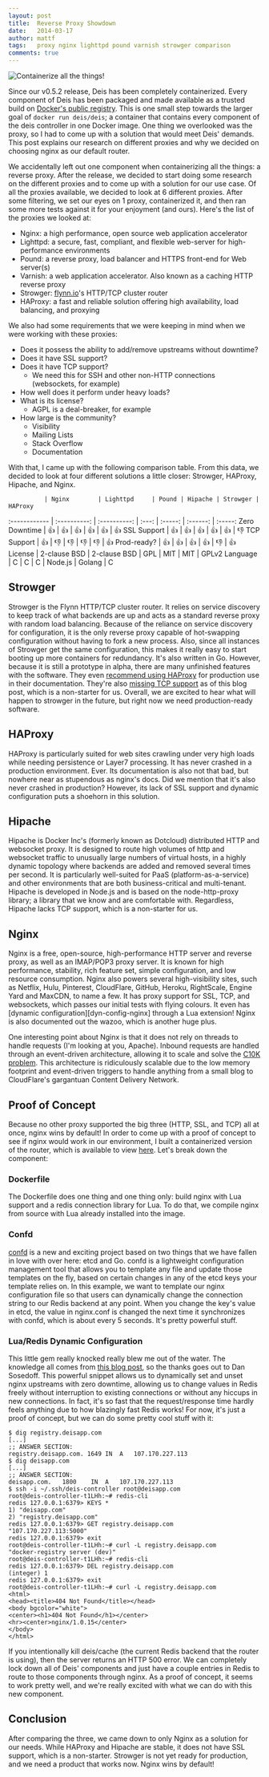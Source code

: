 ```yaml
---
layout: post
title:  Reverse Proxy Showdown
date:   2014-03-17
author: mattf
tags:   proxy nginx lighttpd pound varnish strowger comparison
comments: true
---
```


![Containerize all the things!](/assets/img/containerize-all-the-things.jpg)

Since our v0.5.2 release, Deis has been completely containerized. Every component of Deis
has been packaged and made available as a trusted build on
[Docker's public registry](https://index.docker.io/u/deis/). This is one small step
towards the larger goal of `docker run deis/deis`; a container that contains every
component of the deis controller in one Docker image. One thing we overlooked was the
proxy, so I had to come up with a solution that would meet Deis' demands. This post
explains our research on different proxies and why we decided on choosing nginx as our
default router.

We accidentally left out one component when containerizing all the things: a reverse
proxy. After the release, we decided to start doing some research on the different
proxies and to come up with a solution for our use case. Of all the proxies available, we
decided to look at 6 different proxies. After some filtering, we set our eyes on 1
proxy, containerized it, and then ran some more tests against it for your enjoyment (and
ours). Here's the list of the proxies we looked at:

- Nginx: a high performance, open source web application accelerator
- Lighttpd: a secure, fast, compliant, and flexible web-server for high-performance environments
- Pound: a reverse proxy, load balancer and HTTPS front-end for Web server(s)
- Varnish: a web application accelerator. Also known as a caching HTTP reverse proxy
- Strowger: [flynn.io](https://flynn.io/)'s HTTP/TCP cluster router
- HAProxy: a fast and reliable solution offering high availability, load balancing, and proxying

We also had some requirements that we were keeping in mind when we were working with
these proxies:

- Does it possess the ability to add/remove upstreams without downtime?
- Does it have SSL support?
- Does it have TCP support?
  * We need this for SSH and other non-HTTP connections (websockets, for example)
- How well does it perform under heavy loads?
- What is its license?
  * AGPL is a deal-breaker, for example
- How large is the community?
  * Visibility
  * Mailing Lists
  * Stack Overflow
  * Documentation

With that, I came up with the following comparison table. From this data, we decided to
look at four different solutions a little closer: Strowger, HAProxy, Hipache, and Nginx.

              | Nginx        | Lighttpd     | Pound | Hipache | Strowger | HAProxy
:------------ | :----------: | :----------: | :---: | :-----: | :------: | :-----:
Zero Downtime | :+1:         | :+1:         | :+1:  | :+1:    | :+1:     | :+1:
SSL Support   | :+1:         | :+1:         | :+1:  | :+1:    | :+1:     | :-1:
TCP Support   | :+1:         | :-1:         | :-1:  | :-1:    | :-1:     | :+1:
Prod-ready?   | :+1:         | :+1:         | :+1:  | :+1:    | :-1:     | :+1:
License       | 2-clause BSD | 2-clause BSD | GPL   | MIT     | MIT      | GPLv2
Language      | C            | C            | C     | Node.js | Golang   | C

## Strowger

Strowger is the Flynn HTTP/TCP cluster router. It relies on service discovery to keep
track of what backends are up and acts as a standard reverse proxy with random load
balancing. Because of the reliance on service discovery for configuration, it is the only
reverse proxy capable of hot-swapping configuration without having to fork a new process.
Also, since all instances of Strowger get the same configuration, this makes it really
easy to start booting up more containers for redundancy. It's also written in Go.
However, because it is still a prototype in alpha, there are many unfinished features with
the software. They even
[recommend using HAProxy](https://github.com/flynn/strowger/tree/2a228596d142cf01bf443d1ffb3aede8df0f9e5f#benefits-over-haproxynginx)
for production use in their documentation. They're also
[missing TCP support](https://github.com/flynn/strowger/issues/9) as of this blog post,
which is a non-starter for us. Overall, we are excited to hear what will happen to
strowger in the future, but right now we need production-ready software.

## HAProxy

HAProxy is particularly suited for web sites crawling under very high loads while needing
persistence or Layer7 processing. It has never crashed in a production environment. Ever.
Its documentation is also not that bad, but nowhere near as stupendous as nginx's docs.
Did we mention that it's also never crashed in production? However, its lack of SSL
support and dynamic configuration puts a shoehorn in this solution.

## Hipache

Hipache is Docker Inc's (formerly known as Dotcloud) distributed HTTP and websocket proxy.
It is designed to route high volumes of http and websocket traffic to unusually large
numbers of virtual hosts, in a highly dynamic topology where backends are added and
removed several times per second. It is particularly well-suited for PaaS
(platform-as-a-service) and other environments that are both business-critical and
multi-tenant. Hipache is developed in Node.js and is based on the node-http-proxy library;
a library that we know and are comfortable with. Regardless, Hipache lacks TCP support,
which is a non-starter for us.

## Nginx

Nginx is a free, open-source, high-performance HTTP server and reverse proxy, as well as
an IMAP/POP3 proxy server. It is known for high performance, stability, rich feature
set, simple configuration, and low resource consumption. Nginx also powers several
high-visibility sites, such as Netflix, Hulu, Pinterest, CloudFlare, GitHub, Heroku,
RightScale, Engine Yard and MaxCDN, to name a few. It has proxy support for SSL, TCP,
and websockets, which passes our initial tests with flying colours. It even has
[dynamic configuration][dyn-config-nginx] through a Lua extension! Nginx is also
documented out the wazoo, which is another huge plus.

One interesting point about Nginx is that it does not rely on threads to handle requests
(I'm looking at you, Apache). Inbound requests are handled through an event-driven
architecture, allowing it to scale and solve the [C10K problem][c10k]. This architecture
is ridiculously scalable due to the low memory footprint and event-driven triggers to
handle anything from a small blog to CloudFlare's gargantuan Content Delivery Network.

## Proof of Concept

Because no other proxy supported the big three (HTTP, SSL, and TCP) all at once, nginx
wins by default! In order to come up with a proof of concept to see if nginx would work
in our environment, I built a containerized version of the router, which is available
to view [here](https://github.com/opdemand/deis/commit/660af5d9a02aa3b1ef26aaa66b00dfdd08114201).
Let's break down the component:

### Dockerfile

The Dockerfile does one thing and one thing only: build nginx with Lua support and a
redis connection library for Lua. To do that, we compile nginx from source with Lua
already installed into the image.

### Confd

[confd](https://github.com/kelseyhightower/confd) is a new and exciting project based on
two things that we have fallen in love with over here: etcd and Go. confd is a lightweight
configuration management tool that allows you to template any file and update those
templates on the fly, based on certain changes in any of the etcd keys your template
relies on. In this example, we want to template our nginx configuration file so that users
can dynamically change the connection string to our Redis backend at any point. When you
change the key's value in etcd, the value in nginx.conf is changed the next time it
synchronizes with confd, which is about every 5 seconds. It's pretty powerful stuff.

### Lua/Redis Dynamic Configuration

This little gem really knocked really blew me out of the water. The knowledge all comes
from [this blog post][dyn-config-redis], so the thanks goes out to Dan Sosedoff. This
powerful snippet allows us to dynamically set and unset nginx upstreams with zero
downtime, allowing us to change values in Redis freely without interruption to existing
connections or without any hiccups in new connections. In fact, it's so fast that the
request/response time hardly feels anything due to how blazingly fast Redis works! For
now, it's just a proof of concept, but we can do some pretty cool stuff with it:

    $ dig registry.deisapp.com
    [...]
    ;; ANSWER SECTION:
    registry.deisapp.com. 1649 IN  A   107.170.227.113
    $ dig deisapp.com
    [...]
    ;; ANSWER SECTION:
    deisapp.com.   1800    IN  A   107.170.227.113
    $ ssh -i ~/.ssh/deis-controller root@deisapp.com
    root@deis-controller-t1LHh:~# redis-cli
    redis 127.0.0.1:6379> KEYS *
    1) "deisapp.com"
    2) "registry.deisapp.com"
    redis 127.0.0.1:6379> GET registry.deisapp.com
    "107.170.227.113:5000"
    redis 127.0.0.1:6379> exit
    root@deis-controller-t1LHh:~# curl -L registry.deisapp.com
    "docker-registry server (dev)"
    root@deis-controller-t1LHh:~# redis-cli
    redis 127.0.0.1:6379> DEL registry.deisapp.com
    (integer) 1
    redis 127.0.0.1:6379> exit
    root@deis-controller-t1LHh:~# curl -L registry.deisapp.com
    <html>
    <head><title>404 Not Found</title></head>
    <body bgcolor="white">
    <center><h1>404 Not Found</h1></center>
    <hr><center>nginx/1.0.15</center>
    </body>
    </html>

If you intentionally kill deis/cache (the current Redis backend that the router is using),
then the server returns an HTTP 500 error. We can completely lock down all of Deis'
components and just have a couple entries in Redis to route to those components through
nginx.  As a proof of concept, it seems to work pretty well, and we're really excited with
what we can do with this new component.

## Conclusion

After comparing the three, we came down to only Nginx as a solution for our needs. While
HAProxy and Hipache are stable, it does not have SSL support, which is a non-starter.
Strowger is not yet ready for production, and we need a product that works now. Nginx wins
by default!

[c10k]: http://www.kegel.com/c10k.html
[dyn-config-redis]: http://sosedoff.com/2012/06/11/dynamic-nginx-upstreams-with-lua-and-redis.html
